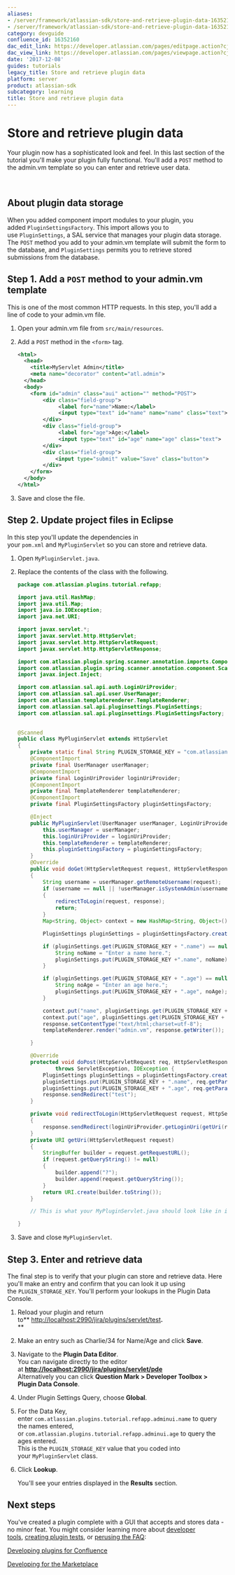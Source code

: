 ```yaml
---
aliases:
- /server/framework/atlassian-sdk/store-and-retrieve-plugin-data-16352160.html
- /server/framework/atlassian-sdk/store-and-retrieve-plugin-data-16352160.md
category: devguide
confluence_id: 16352160
dac_edit_link: https://developer.atlassian.com/pages/editpage.action?cjm=wozere&pageId=16352160
dac_view_link: https://developer.atlassian.com/pages/viewpage.action?cjm=wozere&pageId=16352160
date: '2017-12-08'
guides: tutorials
legacy_title: Store and retrieve plugin data
platform: server
product: atlassian-sdk
subcategory: learning
title: Store and retrieve plugin data
---
```

# Store and retrieve plugin data

Your plugin now has a sophisticated look and feel. In this last section of the tutorial you'll make your plugin fully functional. You'll add a `POST` method to the admin.vm template so you can enter and retrieve user data.

 

## About plugin data storage

When you added component import modules to your plugin, you added `PluginSettingsFactory`. This import allows you to use `PluginSettings`, a SAL service that manages your plugin data storage. The `POST` method you add to your admin.vm template will submit the form to the database, and `PluginSettings` permits you to retrieve stored submissions from the database.

## Step 1. Add a `POST` method to your admin.vm template

This is one of the most common HTTP requests. In this step, you'll add a line of code to your admin.vm file.

1.  Open your admin.vm file from `src/main/resources`.

2.  Add a `POST` method in the `<form>` tag.

    ``` xml
    <html>
      <head>
        <title>MyServlet Admin</title>
        <meta name="decorator" content="atl.admin">
      </head>
      <body>
        <form id="admin" class="aui" action="" method="POST">
            <div class="field-group">
                 <label for="name">Name:</label>
                 <input type="text" id="name" name="name" class="text">
            </div>
            <div class="field-group">
                 <label for="age">Age:</label>
                 <input type="text" id="age" name="age" class="text">
            </div>
            <div class="field-group">
                <input type="submit" value="Save" class="button">
            </div>
        </form>
      </body>
    </html>
    ```

3.  Save and close the file.

## Step 2. Update project files in Eclipse

In this step you'll update the dependencies in your `pom.xml` and `MyPluginServlet` so you can store and retrieve data. 

1.  Open `MyPluginServlet.java`.
2.  Replace the contents of the class with the following.

    ``` java
    package com.atlassian.plugins.tutorial.refapp;

    import java.util.HashMap;
    import java.util.Map;
    import java.io.IOException;
    import java.net.URI;

    import javax.servlet.*;
    import javax.servlet.http.HttpServlet;
    import javax.servlet.http.HttpServletRequest;
    import javax.servlet.http.HttpServletResponse;

    import com.atlassian.plugin.spring.scanner.annotation.imports.ComponentImport;
    import com.atlassian.plugin.spring.scanner.annotation.component.Scanned;
    import javax.inject.Inject;

    import com.atlassian.sal.api.auth.LoginUriProvider;
    import com.atlassian.sal.api.user.UserManager;
    import com.atlassian.templaterenderer.TemplateRenderer;
    import com.atlassian.sal.api.pluginsettings.PluginSettings;
    import com.atlassian.sal.api.pluginsettings.PluginSettingsFactory;

     
    @Scanned
    public class MyPluginServlet extends HttpServlet
    {
        private static final String PLUGIN_STORAGE_KEY = "com.atlassian.plugins.tutorial.refapp.adminui";
        @ComponentImport
        private final UserManager userManager;
        @ComponentImport
        private final LoginUriProvider loginUriProvider;
        @ComponentImport
        private final TemplateRenderer templateRenderer;
        @ComponentImport
        private final PluginSettingsFactory pluginSettingsFactory;

        @Inject
        public MyPluginServlet(UserManager userManager, LoginUriProvider loginUriProvider, TemplateRenderer templateRenderer, PluginSettingsFactory pluginSettingsFactory) {
            this.userManager = userManager;
            this.loginUriProvider = loginUriProvider;
            this.templateRenderer = templateRenderer;
            this.pluginSettingsFactory = pluginSettingsFactory;
        }
        @Override
        public void doGet(HttpServletRequest request, HttpServletResponse response) throws IOException, ServletException
        {
            String username = userManager.getRemoteUsername(request);
            if (username == null || !userManager.isSystemAdmin(username))
            {
                redirectToLogin(request, response);
                return;
            }
            Map<String, Object> context = new HashMap<String, Object>();

            PluginSettings pluginSettings = pluginSettingsFactory.createGlobalSettings();

            if (pluginSettings.get(PLUGIN_STORAGE_KEY + ".name") == null){
                String noName = "Enter a name here.";
                pluginSettings.put(PLUGIN_STORAGE_KEY +".name", noName);
            }

            if (pluginSettings.get(PLUGIN_STORAGE_KEY + ".age") == null){
                String noAge = "Enter an age here.";
                pluginSettings.put(PLUGIN_STORAGE_KEY + ".age", noAge);
            }

            context.put("name", pluginSettings.get(PLUGIN_STORAGE_KEY + ".name"));
            context.put("age", pluginSettings.get(PLUGIN_STORAGE_KEY + ".age"));
            response.setContentType("text/html;charset=utf-8");
            templateRenderer.render("admin.vm", response.getWriter());

        }

        @Override
        protected void doPost(HttpServletRequest req, HttpServletResponse response)
                throws ServletException, IOException {
            PluginSettings pluginSettings = pluginSettingsFactory.createGlobalSettings();
            pluginSettings.put(PLUGIN_STORAGE_KEY + ".name", req.getParameter("name"));
            pluginSettings.put(PLUGIN_STORAGE_KEY + ".age", req.getParameter("age"));
            response.sendRedirect("test");
        }

        private void redirectToLogin(HttpServletRequest request, HttpServletResponse response) throws IOException
        {
            response.sendRedirect(loginUriProvider.getLoginUri(getUri(request)).toASCIIString());
        }
        private URI getUri(HttpServletRequest request)
        {
            StringBuffer builder = request.getRequestURL();
            if (request.getQueryString() != null)
            {
                builder.append("?");
                builder.append(request.getQueryString());
            }
            return URI.create(builder.toString());
        }

        // This is what your MyPluginServlet.java should look like in its final stages.

    }
    ```

3.  Save and close `MyPluginServlet`.

## Step 3. Enter and retrieve data 

The final step is to verify that your plugin can store and retrieve data. Here you'll make an entry and confirm that you can look it up using the `PLUGIN_STORAGE_KEY`. You'll perform your lookups in the Plugin Data Console.

1.  Reload your plugin and return to** <a href="http://localhost:2990/jira/plugins/servlet/test" class="uri external-link">http://localhost:2990/jira/plugins/servlet/test</a>**.**  
    **
2.  Make an entry such as Charlie/34 for Name/Age and click **Save**.
3.  Navigate to the **Plugin Data Editor**.  
    You can navigate directly to the editor at **<a href="http://localhost:2990/jira/plugins/servlet/pde" class="uri external-link">http://localhost:2990/jira/plugins/servlet/pde</a>**  
    Alternatively you can click **Question Mark &gt; Developer Toolbox &gt; Plugin Data Console**.
4.  Under Plugin Settings Query, choose **Global**.
5.  For the Data Key, enter `com.atlassian.plugins.tutorial.refapp.adminui.name` to query the names entered, or `com.atlassian.plugins.tutorial.refapp.adminui.age` to query the ages entered.  
    This is the `PLUGIN_STORAGE_KEY` value that you coded into your `MyPluginServlet` class.
6.  Click **Lookup**.

    You'll see your entries displayed in the **Results** section.

## Next steps

You've created a plugin complete with a GUI that accepts and stores data - no minor feat. You might consider learning more about [developer tools](https://developer.atlassian.com/display/DOCS/Developer+Tools), [creating plugin tests](https://developer.atlassian.com/display/DOCS/Writing+and+Running+Plugin+Tests), or [perusing the FAQ](https://developer.atlassian.com/display/DOCS/Plugin+Development+FAQ):  

[Developing plugins for Confluence](https://developer.atlassian.com/display/CONFDEV/Confluence+Plugin+Guide)

[Developing for the Marketplace](https://developer.atlassian.com/display/MARKET/Developing+for+the+Marketplace)












































